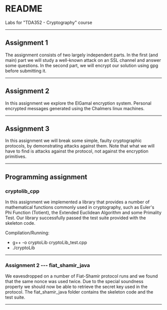 # README #

Labs for "TDA352 - Cryptography" course

-----------------------------------------------------------------

## Assignment 1 ##

The assignment consists of two largely independent parts. In the first (and main) part we will study a well-known attack on an SSL channel and answer some questions. In the second part, we will encrypt our solution using gpg before submitting it.

-----------------------------------------------------------------

## Assignment 2 ##

In this assignment we explore the ElGamal encryption system. Personal encrypted messages generated using the Chalmers linux machines.

-----------------------------------------------------------------

## Assignment 3 ##

In this assignment we will break some simple, faulty cryptographic protocols, by demonstrating attacks against them. Note that what we will have to find is attacks against the protocol, not against the encryption primitives.

-----------------------------------------------------------------

## Programming assignment ##

### cryptolib_cpp ###

In this assignment we implemented a library that provides a number of mathematical functions commonly used in cryptography, such as Euler's Phi Function (Totient), the Extended Euclidean Algorithm and some Primality Test. Our library successfully passed the test suite provided with the skeleton code.

Compilation/Running:
* g++ -o cryptoLib cryptoLib_test.cpp
* ./cryptoLib

-----------------------------------------------------------------

### Assignment 2 --- fiat_shamir_java ###

We eavesdropped on a number of Fiat-Shamir protocol runs and we found that the same nonce was used twice. Due to the special soundness property we should now be able to retrieve the secret key used in the protocol. The fiat_shamir_java folder contains the skeleton code and the test suite.

-----------------------------------------------------------------
